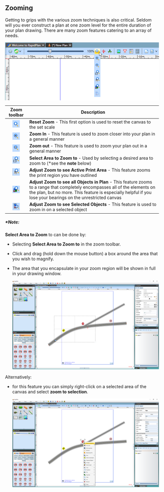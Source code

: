 ## Zooming

 Getting to grips with the various zoom techniques is also critical. Seldom will you ever construct a plan at one zoom level for the entire duration of your plan drawing. There are many zoom features catering to an array of needs.

![Zoom_Toolbar](./assets/Zoom_Toolbar.png)

| Zoom toolbar                                      |  Description                                                      |
|:-------------------------------------------------:|-------------------------------------------------------------------|
| ![Reset_Zoom](./assets/Reset_Zoom.png)            | **Reset Zoom** - This first option is used to reset the canvas to the set scale                                       |
| ![Zoom_In](./assets/Zoom_In.png)              | **Zoom In** - This feature is used to zoom closer into your plan in a general manner                                    |
| ![Zoom_Out](./assets/Zoom_Out.png)             | **Zoom out** - This feature is used to zoom  your plan out in a general manner                                      |
| ![Select_Area](./assets/Select_Area.png)          | **Select Area to Zoom to** - Used by selecting a desired area to zoom to (*see the **note** below)  |
| ![Zoom_Print_Area](./assets/Zoom_Print_Area.png)      | **Adjust Zoom to see Active Print Area** - This feature zooms the print region you have outlined                      |
| ![Zoom_All_Objects](./assets/Zoom_All_Objects.png)     | **Adjust Zoom to see all Objects in Plan** - This feature zooms to a range that completely encompasses all of the elements on the plan, but no more. This feature is especially helpful if you lose your bearings on the unrestricted canvas   |
| ![Zoom_Selected_Object](./assets/Zoom_Selected_Object.png) | **Adjust Zoom to see Selected Objects** - This feature is used to zoom in on a selected object                        |


##### *Note: 

**Select Area to Zoom** to can be done by:

 - Selecting **Select Area to Zoom to** in the zoom toolbar.
 - Click and drag (hold down the mouse button) a box around the area that you wish to magnify.
 - The area that you encapsulate in your zoom region will be shown in full in your drawing window. 

    ![Zoom_Region](./assets/Zoom_Region.png)

Alternatively:

- for this feature you can simply right-click on a selected area of the canvas and select **zoom to selection**.

    ![Right_Click_Zoom_Method](./assets/Right_Click_Zoom_Method.png)

